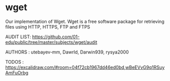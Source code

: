 # wget
Our implementation of Wget. Wget is a free software package for retrieving files using HTTP, HTTPS, FTP and FTPS



AUDIT LIST: https://github.com/01-edu/public/tree/master/subjects/wget/audit <br>

AUTHORS : utebayev-mm, Dawrld, Darwin939, rysya2000

TODOS : https://excalidraw.com/#room=04f72cb1967dd46ed0bd,wBeEVvG9q1RSuyAmFuOrbg

